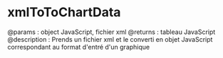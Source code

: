 # xmlToToChartData 
@params : object JavaScript, fichier xml
@returns : tableau JavaScript
@description : Prends un fichier xml et le converti en objet JavaScript correspondant au format d'entré d'un graphique